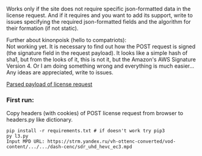 Works only if the site does not require specific json-formatted data in the license request. 
And if it requires and you want to add its support, write to issues specifying the required json-formatted fields and the algorithm for their formation (if not static).

Further about kinonpoisk (hello to compatriots):</br>
Not working yet.
It is necessary to find out how the POST request is signed (the signature field in the request payload). 
It looks like a simple hash of sha1, but from the looks of it, this is not it, but the Amazon's AWS Signature Version 4. Or I am doing something wrong and everything is much easier...
Any ideas are appreciated, write to issues.

[Parsed payload of license request](https://user-images.githubusercontent.com/43696206/145263764-349dd8be-58ec-4d42-9524-4a098b0fe5e3.png)

<h3>First run: </h3>
Copy headers (with cookies) of POST license request from browser to headers.py like dictionary.
</br>

```
pip install -r requirements.txt # if doesn't work try pip3
py l3.py
Input MPD URL: https://strm.yandex.ru/vh-ottenc-converted/vod-content/.../.../dash-cenc/sdr_uhd_hevc_ec3.mpd
```
